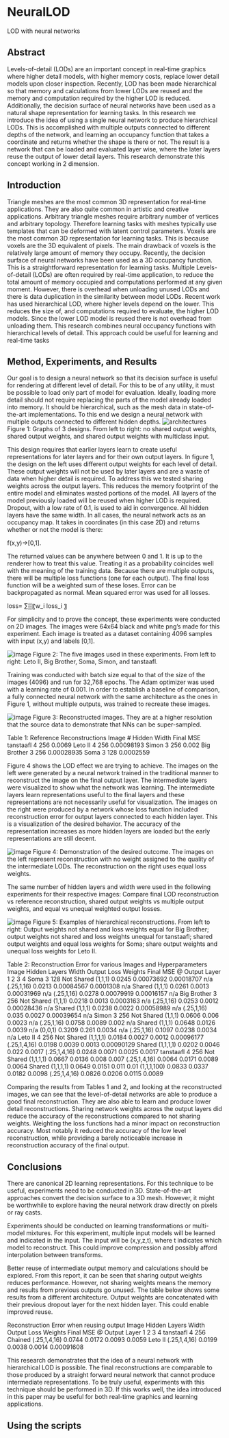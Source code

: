 # NeuralLOD
LOD with neural networks

## Abstract
Levels-of-detail (LODs) are an important concept in real-time graphics where higher detail models, with
higher memory costs, replace lower detail models upon closer inspection. Recently, LOD has been made
hierarchical so that memory and calculations from lower LODs are reused and the memory and
computation required by the higher LOD is reduced. Additionally, the decision surface of neural
networks have been used as a natural shape representation for learning tasks. In this research we
introduce the idea of using a single neural network to produce hierarchical LODs. This is accomplished
with multiple outputs connected to different depths of the network, and learning an occupancy function
that takes a coordinate and returns whether the shape is there or not. The result is a network that can
be loaded and evaluated layer wise, where the later layers reuse the output of lower detail layers. This
research demonstrate this concept working in 2 dimension.

## Introduction
Triangle meshes are the most common 3D representation for real-time applications. They are
also quite common in artistic and creative applications. Arbitrary triangle meshes require arbitrary
number of vertices and arbitrary topology. Therefore learning tasks with meshes typically use templates
that can be deformed with latent control parameters. Voxels are the most common 3D representation
for learning tasks. This is because voxels are the 3D equivalent of pixels. The main drawback of voxels is
the relatively large amount of memory they occupy. Recently, the decision surface of neural networks
have been used as a 3D occupancy function. This is a straightforward representation for learning
tasks.
Multiple Levels-of-detail (LODs) are often required by real-time application, to reduce the total
amount of memory occupied and computations performed at any given moment. However, there is
overhead when unloading unused LODs and there is data duplication in the similarity between model
LODs. Recent work has used hierarchical LOD, where higher levels depend on the lower. This
reduces the size of, and computations required to evaluate, the higher LOD models. Since the lower
LOD model is reused there is not overhead from unloading them. This research combines neural
occupancy functions with hierarchical levels of detail. This approach could be useful for learning and
real-time tasks

## Method, Experiments, and Results
Our goal is to design a neural network so that its decision surface is useful for rendering at
different level of detail. For this to be of any utility, it must be possible to load only part of model for
evaluation. Ideally, loading more detail should not require replacing the parts of the model already
loaded into memory. It should be hierarchical, such as the mesh data in state-of-the-art implementations. To this end we design a
neural network with multiple outputs connected to different hidden depths.
![architectures](https://user-images.githubusercontent.com/56926839/161315054-0b202e66-cd93-49ba-9bce-7bb7f685f529.png)
Figure 1: Graphs of 3 designs. From left to right: no shared output weights, shared output weights, and shared output weights
with multiclass input.

This design requires that earlier layers learn to create useful representations for later layers and
for their own output layers. In figure 1, the design on the left uses different output weights for each
level of detail. These output weights will not be used by later layers and are a waste of data when
higher detail is required.
To address this we tested sharing weights across the output layers. This reduces the memory
footprint of the entire model and eliminates wasted portions of the model. All layers of the model
previously loaded will be reused when higher LOD is required.
Dropout, with a low rate of 0.1, is used to aid in convergence. All hidden layers have the same
width. In all cases, the neural network acts as an occupancy map. It takes in coordinates (in this case
2D) and returns whether or not the model is there:

f(x,y)→[0,1].

The returned values can be anywhere between 0 and 1. It is up to the renderer how to treat this
value. Treating it as a probability coincides well with the meaning of the training data.
Because there are multiple outputs, there will be multiple loss functions (one for each output).
The final loss function will be a weighted sum of these loses. Error can be backpropagated as normal.
Mean squared error was used for all losses.

loss= ∑▒〖w_i loss_i 〗

For simplicity and to prove the concept, these experiments were conducted on 2D images.  The images were 64x64 black and white png’s made for this experiment.  Each image is treated as a dataset containing 4096 samples with input (x,y) and labels [0,1].

![image](https://user-images.githubusercontent.com/56926839/161315572-8520b325-f457-4838-88e5-3b74240bdbab.png)
Figure 2:  The five images used in these experiments.  From left to right:  Leto II, Big Brother, Soma, Simon, and tanstaafl.

Training was conducted with batch size equal to that of the size of the images (4096) and run for 32,768 epochs.  The Adam optimizer was used with a learning rate of 0.001.  In order to establish a baseline of comparison, a fully connected neural network with the same architecture as the ones in Figure 1, without multiple outputs, was trained to recreate these images.

![image](https://user-images.githubusercontent.com/56926839/161315649-6ffc2476-d4dd-4990-927f-2e5aca5cb862.png)
Figure 3:  Reconstructed images.  They are at a higher resolution that the source data to demonstrate that NNs can be super-sampled.

Table 1: Reference Reconstructions
Image	#   Hidden	Width	  Final MSE
tanstaafl	  4	    256	    0.0069
Leto II	    4	    256	    0.00098193
Simon	      3	    256	    0.002
Big Brother	3	    256	    0.00028935
Soma	      3	    128	    0.0002559

Figure 4 shows the LOD effect we are trying to achieve.  The images on the left were generated by a neural network trained in the traditional manner to reconstruct the image on the final output layer.  The intermediate layers were visualized to show what the network was learning.  The intermediate layers learn representations useful to the final layers and these representations are not necessarily useful for visualization.  The images on the right were produced by a network whose loss function included reconstruction error for output layers connected to each hidden layer.  This is a visualization of the desired behavior.  The accuracy of the representation increases as more hidden layers are loaded but the early representations are still decent.

![image](https://user-images.githubusercontent.com/56926839/161316193-68da41ba-54f4-4def-9a6d-28ffb68d6034.png)
Figure 4:  Demonstration of the desired outcome.  The images on the left represent reconstruction with no weight assigned to the quality of the intermediate LODs.  The reconstruction on the right uses equal loss weights.

The same number of hidden layers and width were used in the following experiments for their respective images: Compare final LOD reconstruction vs reference reconstruction, shared output weights vs multiple output weights, and equal vs unequal weighted output losses.

![image](https://user-images.githubusercontent.com/56926839/161316257-48003c75-1814-4b90-aa31-07da1ced3487.png)
Figure 5:  Examples of hierarchical reconstructions.  From left to right: Output weights not shared and loss weights equal for Big Brother; output weights not shared and loss weights unequal for tanstaafl; shared output weights and equal loss weights for Soma; share output weights and unequal loss weights for Leto II.

Table 2: Reconstruction Error for various Images and Hyperparameters
Image	Hidden Layers	Width	Output	Loss Weights	Final MSE @ Output Layer
					1	2	3	4
Soma	3	128	Not Shared	(1,1,1)	0.0245	0.00073692	0.00018707	n/a
				(.25,1,16)	0.0213	0.00084567	0.0001308	n/a
			Shared	(1,1,1)	0.0261	0.0013	0.00031969	n/a
				(.25,1,16)	0.0278	0.00079919	0.00016157	n/a
Big Brother	3	256	Not Shared	(1,1,1)	0.0218	0.0013	0.0003163	n/a
				(.25,1,16)	0.0253	0.0012	0.00028436	n/a
			Shared	(1,1,1)	0.0238	0.0022	0.00058989	n/a
				(.25,1,16)	0.035	0.0027	0.00039654	n/a
Simon	3	256	Not Shared	(1,1,1)	0.0606	0.006	0.0023	n/a
				(.25,1,16)	0.0758	0.0089	0.002	n/a
			Shared	(1,1,1)	0.0648	0.0126	0.0039	n/a
				(0,0,1)	0.3209	0.261	0.0034	n/a
				(.25,1,16)	0.1097	0.0238	0.0034	n/a
Leto II	4	256	Not Shared	(1,1,1,1)	0.0184	0.0027	0.0012	0.00096177
				(.25,1,4,16)	0.0198	0.0039	0.0013	0.00090129
			Shared	(1,1,1,1)	0.0202	0.0046	0.022	0.0017
				(.25,1,4,16)	0.0248	0.0071	0.0025	0.0017
tanstaafl	4	256	Not Shared	(1,1,1,1)	0.0667	0.0136	0.008	0.007
				(.25,1,4,16)	0.0064	0.0171	0.0089	0.0064
			Shared	(1,1,1,1)	0.0649	0.0151	0.011	0.01
				(1,1,1,100)	0.0833	0.0337	0.0182	0.0098
				(.25,1,4,16)	0.0826	0.0206	0.0115	0.0089


Comparing the results from Tables 1 and 2, and looking at the reconstructed images, we can see that the level-of-detail networks are able to produce a good final reconstruction.  They are also able to learn and produce lower detail reconstructions.  Sharing network weights across the output layers did reduce the accuracy of the reconstructions compared to not sharing weights.  Weighting the loss functions had a minor impact on reconstruction accuracy.  Most notably it reduced the accuracy of the low level reconstruction, while providing a barely noticeable increase in reconstruction accuracy of the final output. 

## Conclusions
There are canonical 2D learning representations.  For this technique to be useful, experiments need to be conducted in 3D.  State-of-the-art approaches convert the decision surface to a 3D mesh.  However, it might be worthwhile to explore having the neural network draw directly on pixels or ray casts.  

Experiments should be conducted on learning transformations or multi-model mixtures.  For this experiment, multiple input models will be learned and indicated in the input.  The input will be (x,y,z,t), where t indicates which model to reconstruct.  This could improve compression and possibly afford interpolation between transforms.

Better reuse of intermediate output memory and calculations should be explored.  From this report, it can be seen that sharing output weights reduces performance.  However, not sharing weights means the memory and results from previous outputs go unused.  The table below shows some results from a different architecture.  Output weights are concatenated with their previous dropout layer for the next hidden layer. This could enable improved reuse.

Reconstruction Error when reusing output
Image	Hidden Layers	Width	Output	Loss Weights	Final MSE @ Output Layer
					1	2	3	4
tanstaafl	4	256	Chained	(.25,1,4,16)	0.0744	0.0172	0.0093	0.0059
Leto II				(.25,1,4,16)	0.0199	0.0038	0.0014	0.00091608

This research demonstrates that the idea of a neural network with hierarchical LOD is possible.  The final reconstructions are comparable to those produced by a straight forward neural network that cannot produce intermediate representations.  To be truly useful, experiments with this technique should be performed in 3D.  If this works well, the idea introduced in this paper may be useful for both real-time graphics and learning applications.

## Using the scripts




